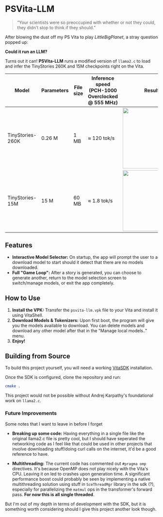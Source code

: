 # PSVita-LLM

> “Your scientists were so preoccupied with whether or not they could, they didn't stop to think if they should.”

After blowing the dust off my PS Vita to play *LittleBigPlanet*, a stray question popped up:

**Could it run an LLM?**

Turns out it can! **PSVita-LLM** runs a modified version of `llama2.c` to load and infer the TinyStories 260K and 15M checkpoints right on the Vita.


| Model | Parameters | File size | Inference speed (PCH-1000 Overclocked @ 555 MHz) | Results |
|-------|------------|-----------|---------------------------------------------------|---------|
| TinyStories-260K | 0.26 M | 1 MB | ≈ 120 tok/s | <img src="https://github.com/user-attachments/assets/1f1924cb-6be6-4b6e-8bee-5eef46ca1782" width="200"> |
| TinyStories-15M | 15 M | 60 MB | ≈ 1.8 tok/s | <img src="https://github.com/user-attachments/assets/0b6ab797-211d-47fb-afcb-13d788cf44a8" width="200"> |


## Features

- **Interactive Model Selector:** On startup, the app will prompt the user to a download model to start should it detect that there are no models downloaded.
- **Full "Game Loop":** After a story is generated, you can choose to generate another, return to the model selection screen to switch/manage models, or exit the app completely.

## How to Use

1.  **Install the VPK:** Transfer the `psvita-llm.vpk` file to your Vita and install it using VitaShell.
2.  **Download Models & Tokenizers:** Upon first boot, the program will give you the models available to download. You can delete models and download any other model after that in the "Manage local models.." menu.
3. **Enjoy!**


## Building from Source

To build this project yourself, you will need a working [VitaSDK](https://vitasdk.org/) installation.

Once the SDK is configured, clone the repository and run:

```bash
cmake .
```

This project would not be possible without Andrej Karpathy's foundational work on `llama2.c`.

### Future Improvements

Some notes that I want to leave in before I forget

*   **Breaking up some code:** Having everything in a single file like the original llama2.c file is pretty cool, but I should have seperated the networking code as I feel like that could be used in other projects that involve downloading stuff/doing curl calls on the internet, it'd be a good reference to have.

*   **Multithreading:** The current code has commented out `#pragma omp` directives. It's because OpenMP does not play nicely with the Vita's CPU. Leaving it on led to crashes upon generation time. A significant performance boost could probably be seen by implementing a native multithreading solution using stuff in `SceThreadMgr` library in the sdk (?), especially for parallelizing the `matmul` ops in the transformer's forward pass. **For now this is all single threaded**.

But I'm out of my depth in terms of development with the SDK, but it is something worth considering should I give this project another look though.




